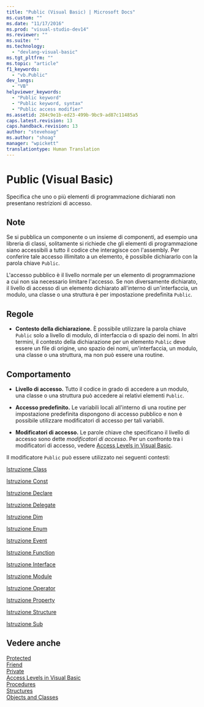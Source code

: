 ```yaml
---
title: "Public (Visual Basic) | Microsoft Docs"
ms.custom: ""
ms.date: "11/17/2016"
ms.prod: "visual-studio-dev14"
ms.reviewer: ""
ms.suite: ""
ms.technology: 
  - "devlang-visual-basic"
ms.tgt_pltfrm: ""
ms.topic: "article"
f1_keywords: 
  - "vb.Public"
dev_langs: 
  - "VB"
helpviewer_keywords: 
  - "Public keyword"
  - "Public keyword, syntax"
  - "Public access modifier"
ms.assetid: 284c9e1b-ed23-499b-9bc9-ad87c11485a5
caps.latest.revision: 13
caps.handback.revision: 13
author: "stevehoag"
ms.author: "shoag"
manager: "wpickett"
translationtype: Human Translation
---
```

# Public (Visual Basic)
Specifica che uno o più elementi di programmazione dichiarati non presentano restrizioni di accesso.  
  
## Note  
 Se si pubblica un componente o un insieme di componenti, ad esempio una libreria di classi, solitamente si richiede che gli elementi di programmazione siano accessibili a tutto il codice che interagisce con l'assembly.  Per conferire tale accesso illimitato a un elemento, è possibile dichiararlo con la parola chiave `Public`.  
  
 L'accesso pubblico è il livello normale per un elemento di programmazione a cui non sia necessario limitare l'accesso.  Se non diversamente dichiarato, il livello di accesso di un elemento dichiarato all'interno di un'interfaccia, un modulo, una classe o una struttura è per impostazione predefinita `Public`.  
  
## Regole  
  
-   **Contesto della dichiarazione.** È possibile utilizzare la parola chiave `Public` solo a livello di modulo, di interfaccia o di spazio dei nomi.  In altri termini, il contesto della dichiarazione per un elemento `Public` deve essere un file di origine, uno spazio dei nomi, un'interfaccia, un modulo, una classe o una struttura, ma non può essere una routine.  
  
## Comportamento  
  
-   **Livello di accesso.** Tutto il codice in grado di accedere a un modulo, una classe o una struttura può accedere ai relativi elementi `Public`.  
  
-   **Accesso predefinito.** Le variabili locali all'interno di una routine per impostazione predefinita dispongono di accesso pubblico e non è possibile utilizzare modificatori di accesso per tali variabili.  
  
-   **Modificatori di accesso.** Le parole chiave che specificano il livello di accesso sono dette *modificatori di accesso*.  Per un confronto tra i modificatori di accesso, vedere [Access Levels in Visual Basic](../../../visual-basic/programming-guide/language-features/declared-elements/access-levels.md).  
  
 Il modificatore `Public` può essere utilizzato nei seguenti contesti:  
  
 [Istruzione Class](../../../visual-basic/language-reference/statements/class-statement.md)  
  
 [Istruzione Const](../../../visual-basic/language-reference/statements/const-statement.md)  
  
 [Istruzione Declare](../../../visual-basic/language-reference/statements/declare-statement.md)  
  
 [Istruzione Delegate](../../../visual-basic/language-reference/statements/delegate-statement.md)  
  
 [Istruzione Dim](../../../visual-basic/language-reference/statements/dim-statement.md)  
  
 [Istruzione Enum](../../../visual-basic/language-reference/statements/enum-statement.md)  
  
 [Istruzione Event](../../../visual-basic/language-reference/statements/event-statement.md)  
  
 [Istruzione Function](../../../visual-basic/language-reference/statements/function-statement.md)  
  
 [Istruzione Interface](../../../visual-basic/language-reference/statements/interface-statement.md)  
  
 [Istruzione Module](../../../visual-basic/language-reference/statements/module-statement.md)  
  
 [Istruzione Operator](../../../visual-basic/language-reference/statements/operator-statement.md)  
  
 [Istruzione Property](../../../visual-basic/language-reference/statements/property-statement.md)  
  
 [Istruzione Structure](../../../visual-basic/language-reference/statements/structure-statement.md)  
  
 [Istruzione Sub](../../../visual-basic/language-reference/statements/sub-statement.md)  
  
## Vedere anche  
 [Protected](../../../visual-basic/language-reference/modifiers/protected.md)   
 [Friend](../../../visual-basic/language-reference/modifiers/friend.md)   
 [Private](../../../visual-basic/language-reference/modifiers/private.md)   
 [Access Levels in Visual Basic](../../../visual-basic/programming-guide/language-features/declared-elements/access-levels.md)   
 [Procedures](../../../visual-basic/programming-guide/language-features/procedures/index.md)   
 [Structures](../../../visual-basic/programming-guide/language-features/data-types/structures.md)   
 [Objects and Classes](../../../visual-basic/programming-guide/language-features/objects-and-classes/index.md)
